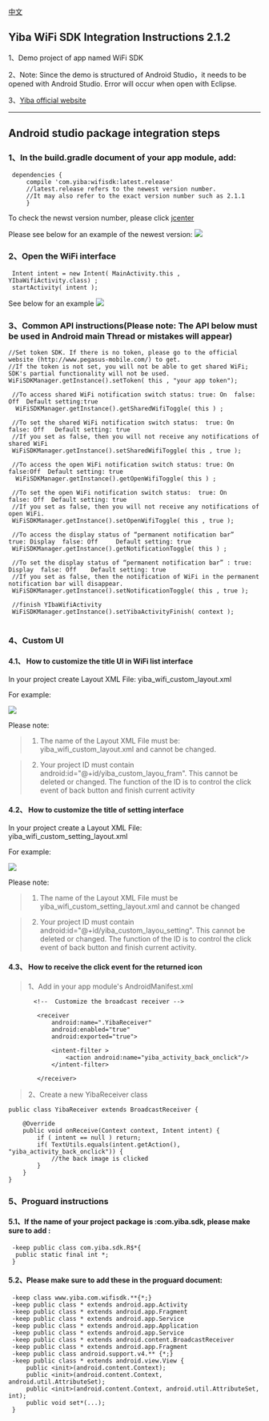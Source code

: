 [中文](README.md)
## Yiba WiFi SDK Integration Instructions 2.1.2
 1、Demo project of app named WiFi SDK
 
 2、Note: Since the demo is structured of Android Studio，it needs to be opened with Android Studio. Error will occur when open with Eclipse. 
 
 3、[Yiba official website](http://global.18wifibank.com/) 
 
---

## Android studio package integration steps
 
### 1、In the build.gradle document of your app module, add:
```
 dependencies {
     compile 'com.yiba:wifisdk:latest.release'
     //latest.release refers to the newest version number. 
     //It may also refer to the exact version number such as 2.1.1
     }
```
 To check the newst version number, please click  [jcenter](http://jcenter.bintray.com/com/yiba/wifisdk/)
 
 Please see below for an example of the newest version:
 ![](http://i2.buimg.com/567571/69c62f08ef69e2a9.png)
 
 
### 2、Open the WiFi interface
```
 Intent intent = new Intent( MainActivity.this , YIbaWifiActivity.class) ;
 startActivity( intent );
```
 See below for an example
 ![](http://i2.buimg.com/567571/976f52477c954722.png)
 
 
### 3、Common API instructions(Please note: The API below must be used in Android main Thread or mistakes will appear)
```
//Set token SDK. If there is no token, please go to the official website (http://www.pegasus-mobile.com/) to get.
//If the token is not set, you will not be able to get shared WiFi; SDK's partial functionality will not be used.
WiFiSDKManager.getInstance().setToken( this , "your app token");

 //To access shared WiFi notification switch status: true: On  false: Off  Default setting:true 
  WiFiSDKManager.getInstance().getSharedWifiToggle( this ) ;
 
 //To set the shared WiFi notification switch status:  true: On   false: Off   Default setting: true
 //If you set as false, then you will not receive any notifications of shared WiFi 
 WiFiSDKManager.getInstance().setSharedWifiToggle( this , true );
 
 //To access the open WiFi notification switch status: true: On   false:Off  Default setting: true
  WiFiSDKManager.getInstance().getOpenWifiToggle( this ) ;
 
 //To set the open WiFi notification switch status:  true: On    false: Off  Default setting: true
 //If you set as false, then you will not receive any notifications of open WiFi.
 WiFiSDKManager.getInstance().setOpenWifiToggle( this , true );
 
 //To access the display status of “permanent notification bar”   true: Display  false: Off     Default setting: true
 WiFiSDKManager.getInstance().getNotificationToggle( this ) ;
 
 //To set the display status of “permanent notification bar” : true: Display  false: Off    Default setting: true 
 //If you set as false, then the notification of WiFi in the permanent notification bar will disappear. 
 WiFiSDKManager.getInstance().setNotificationToggle( this , true );
 
 //finish YIbaWifiActivity
 WiFiSDKManager.getInstance().setYibaActivityFinish( context );
 
```

### 4、Custom UI
#### 4.1、 How to customize the title UI in WiFi list interface
 In your project create Layout XML File: yiba_wifi_custom_layout.xml 
 
 For example:
 
![](http://p1.bpimg.com/567571/b403f52d99a8bef7.png)
 
 Please note:
 
 >1. The name of the Layout XML File must be: yiba_wifi_custom_layout.xml and cannot be changed.
 
 >2. Your project ID must contain android:id="@+id/yiba_custom_layou_fram". This cannot be deleted or changed. The function of the ID is to control the click event of back button and finish current activity 
 
#### 4.2、 How to customize the title of setting interface
 
 In your project create a Layout XML File: yiba_wifi_custom_setting_layout.xml
 
 For example:
 
![](http://p1.bpimg.com/567571/c93e46395ce7b9fe.png)
 
 Please note:
 
 >1. The name of the Layout XML File must be yiba_wifi_custom_setting_layout.xml and cannot be changed 
 
 >2. Your project ID must contain android:id="@+id/yiba_custom_layou_setting". This cannot be deleted or changed. The function of the ID is to control the click event of back button and finish current activity.
 
#### 4.3、 How to receive the click event for the returned icon

>1、Add in your app module's AndroidManifest.xml

```
       <!--  Customize the broadcast receiver -->

        <receiver
            android:name=".YibaReceiver"
            android:enabled="true"
            android:exported="true">

            <intent-filter >
                <action android:name="yiba_activity_back_onclick"/>
            </intent-filter>

        </receiver>

```

> 2、Create a new YibaReceiver class

```
public class YibaReceiver extends BroadcastReceiver {

    @Override
    public void onReceive(Context context, Intent intent) {
        if ( intent == null ) return;
        if( TextUtils.equals(intent.getAction(), "yiba_activity_back_onclick")) {
            //the back image is clicked
        }
    }
}

```
 
 
### 5、Proguard instructions 
#### 5.1、If the name of your project package is :com.yiba.sdk, please make sure to add :
```
 -keep public class com.yiba.sdk.R$*{
  public static final int *;
 }
```
#### 5.2、Please make sure to add these in the proguard document:
``` 
 -keep class www.yiba.com.wifisdk.**{*;}
 -keep public class * extends android.app.Activity
 -keep public class * extends android.app.Fragment
 -keep public class * extends android.app.Service
 -keep public class * extends android.app.Application
 -keep public class * extends android.app.Service
 -keep public class * extends android.content.BroadcastReceiver
 -keep public class * extends android.app.Fragment
 -keep public class android.support.v4.** {*;}
 -keep public class * extends android.view.View {
     public <init>(android.content.Context);
     public <init>(android.content.Context, android.util.AttributeSet);
     public <init>(android.content.Context, android.util.AttributeSet, int);
     public void set*(...);
 }
``` 
